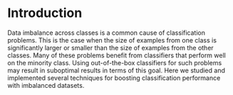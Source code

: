# Introduction
Data imbalance across classes is a common cause of classification problems. This is the case when the size of examples from one class is significantly larger or smaller than the size of examples from the other classes. Many of these problems benefit from classifiers that perform well on the minority class. Using out-of-the-box classifiers for such problems may result in suboptimal results in terms of this goal. Here we studied and implemented several techniques for boosting classification performance with imbalanced datasets.

